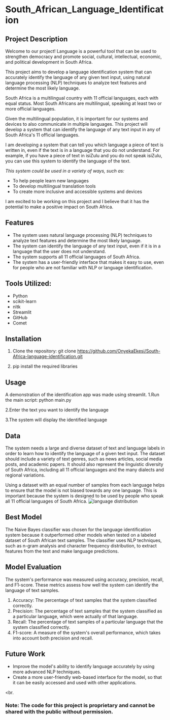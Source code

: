 # South_African_Language_Identification

## Project Description

Welcome to our project! Language is a powerful tool that can be used to strengthen democracy and promote social, cultural, intellectual, economic, and political development in South Africa.

This project aims to develop a language identification system that can accurately identify the language of any given text input, using natural language processing (NLP) techniques to analyze text features and determine the most likely language.

South Africa is a multilingual country with 11 official languages, each with equal status. Most South Africans are multilingual, speaking at least two or more official languages.

Given the multilingual population, it is important for our systems and devices to also communicate in multiple languages. This project will develop a system that can identify the language of any text input in any of South Africa's 11 official languages.

I am developing a system that can tell you which language a piece of text is written in, even if the text is in a language that you do not understand. For example, if you have a piece of text in isiZulu and you do not speak isiZulu, you can use this system to identify the language of the text.

*This system could be used in a variety of ways, such as:*

* To help people learn new languages
* To develop multilingual translation tools
* To create more inclusive and accessible systems and devices

I am excited to be working on this project and I believe that it has the potential to make a positive impact on South Africa.

## Features
* The system uses natural language processing (NLP) techniques to analyze text features and determine the most likely language.
* The system can identify the language of any text input, even if it is in a language that the user does not understand.
* The system supports all 11 official languages of South Africa.
* The system has a user-friendly interface that makes it easy to use, even for people who are not familiar with NLP or language identification.

## Tools Utilized:
* Python
* scikit-learn
* nltk
* Streamlit
* GitHub
* Comet

## Installation
1. Clone the repository: git clone https://github.com/OnyekaEkesi/South-Africa-language-identification.git

2. pip install the required libraries

## Usage
A demonstration of the identification app was made using streamlit.
1.Run the main script: python main.py

2.Enter the text you want to identify the language

3.The system will display the identified language

## Data
The system needs a large and diverse dataset of text and language labels in order to learn how to identify the language of a given text input. The dataset should include a variety of text genres, such as news articles, social media posts, and academic papers. It should also represent the linguistic diversity of South Africa, including all 11 official languages and the many dialects and regional variations.

Using a dataset with an equal number of samples from each language helps to ensure that the model is not biased towards any one language. This is important because the system is designed to be used by people who speak all 11 official languages of South Africa.
![language distribution](https://github.com/obinnameso/South-Africa-language-identification/blob/main/images/lang_dist.jpg?raw=true)

## Best Model
The Naive Bayes classifier was chosen for the language identification system because it outperformed other models when tested on a labeled dataset of South African text samples. The classifier uses NLP techniques, such as n-gram analysis and character frequency distribution, to extract features from the text and make language predictions.

## Model Evaluation
The system's performance was measured using accuracy, precision, recall, and F1-score. These metrics assess how well the system can identify the language of text samples.
1. Accuracy: The percentage of text samples that the system classified correctly.
2. Precision: The percentage of text samples that the system classified as a particular language, which were actually of that language.
3. Recall: The percentage of text samples of a particular language that the system classified correctly.
4. F1-score: A measure of the system's overall performance, which takes into account both precision and recall.

## Future Work
* Improve the model's ability to identify language accurately by using more advanced NLP techniques.
* Create a more user-friendly web-based interface for the model, so that it can be easily accessed and used with other applications.

<br.
<br>
### Note: The code for this project is proprietary and cannot be shared with the public without permission.
